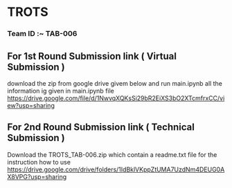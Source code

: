 # TROTS
### Team ID :~ TAB-006

## For 1st Round Submission link ( Virtual Submission )

download the zip from google drive givem below and run main.ipynb
all the information ig given in main.ipynb file
https://drive.google.com/file/d/1NwvqXQKsSi29bR2EiXS3bO2XTcmfrxCC/view?usp=sharing

## For 2nd Round Submission link ( Technical Submission )

Download the TROTS_TAB-006.zip which contain a readme.txt file for the instruction how to use
https://drive.google.com/drive/folders/1IdBklVKppZtUMA7UzdNm4DEUG0AX8VPG?usp=sharing
